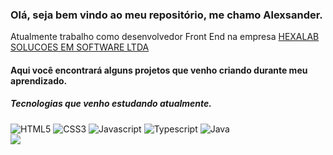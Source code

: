 ### Olá, seja bem vindo ao meu repositório, me chamo Alexsander.
Atualmente trabalho como desenvolvedor Front End na empresa <a href="https://hexalab.com.br/n/">HEXALAB SOLUCOES EM SOFTWARE LTDA</a>
#### Aqui você encontrará alguns projetos que venho criando durante meu aprendizado.
##### Tecnologias que venho estudando atualmente.

<img alt="HTML5" src="https://img.shields.io/badge/HTML5-E34F26?style=for-the-badge&logo=html5&logoColor=white" />
<img alt="CSS3" src="https://img.shields.io/badge/CSS3-1572B6?style=for-the-badge&logo=css3&logoColor=white" />
<img alt="Javascript" src="https://img.shields.io/badge/JavaScript-323330?style=for-the-badge&logo=javascript&logoColor=F7DF1E" />
<img alt="Typescript" src="https://img.shields.io/badge/TypeScript-007ACC?style=for-the-badge&logo=typescript&logoColor=white" />
<img alt="Java" src="https://img.shields.io/badge/Java-ED8B00?style=for-the-badge&logo=java&logoColor=white" />

<br>
<a href="https://www.linkedin.com/in/alexsander-gutierrez-gon%C3%A7alves-aa2266163">
<img src="https://img.shields.io/badge/LinkedIn-0077B5?style=for-the-badge&logo=linkedin&logoColor=white" />
</a>
